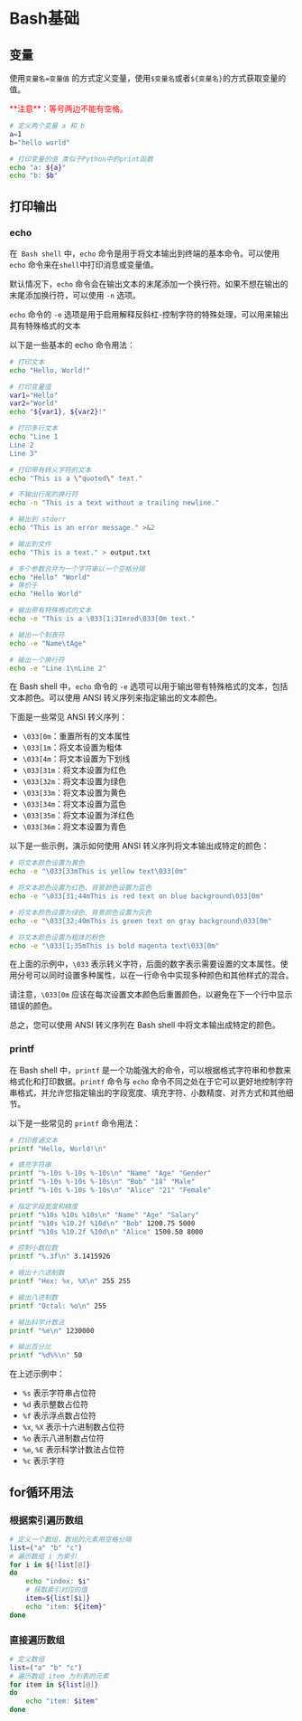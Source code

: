 # Bash基础

## 变量

使用`变量名=变量值` 的方式定义变量，使用`$变量名`或者`${变量名}`的方式获取变量的值。

<p style="color: RED"> **注意**：等号两边不能有空格。</p>

```bash
# 定义两个变量 a 和 b
a=1
b="hello world"

# 打印变量的值 类似于Python中的print函数
echo "a: ${a}"
echo "b: $b"
```

## 打印输出

### echo

在` Bash shell` 中，`echo` 命令是用于将文本输出到终端的基本命令。可以使用 `echo` 命令来在`shell`中打印消息或变量值。

默认情况下，`echo` 命令会在输出文本的末尾添加一个换行符。如果不想在输出的末尾添加换行符，可以使用 `-n` 选项。
 
`echo` 命令的 `-e` 选项是用于启用解释反斜杠-控制字符的特殊处理，可以用来输出具有特殊格式的文本

以下是一些基本的 echo 命令用法：
```bash
# 打印文本
echo "Hello, World!"

# 打印变量值
var1="Hello"
var2="World"
echo "${var1}, ${var2}!"

# 打印多行文本
echo "Line 1
Line 2
Line 3"

# 打印带有转义字符的文本
echo "This is a \"quoted\" text."

# 不输出行尾的换行符
echo -n "This is a text without a trailing newline."

# 输出到 stderr
echo "This is an error message." >&2

# 输出到文件
echo "This is a text." > output.txt

# 多个参数合并为一个字符串以一个空格分隔
echo "Hello" "World"
# 等价于
echo "Hello World"

# 输出带有特殊格式的文本
echo -e "This is a \033[1;31mred\033[0m text."

# 输出一个制表符
echo -e "Name\tAge"

# 输出一个换行符
echo -e "Line 1\nLine 2"

```

在 Bash shell 中，`echo` 命令的 `-e` 选项可以用于输出带有特殊格式的文本，包括文本颜色。可以使用 ANSI 转义序列来指定输出的文本颜色。

下面是一些常见 ANSI 转义序列：

- `\033[0m`：重置所有的文本属性
- `\033[1m`：将文本设置为粗体
- `\033[4m`：将文本设置为下划线
- `\033[31m`：将文本设置为红色
- `\033[32m`：将文本设置为绿色
- `\033[33m`：将文本设置为黄色
- `\033[34m`：将文本设置为蓝色
- `\033[35m`：将文本设置为洋红色
- `\033[36m`：将文本设置为青色

以下是一些示例，演示如何使用 ANSI 转义序列将文本输出成特定的颜色：

```bash
# 将文本颜色设置为黄色
echo -e "\033[33mThis is yellow text\033[0m"

# 将文本颜色设置为红色、背景颜色设置为蓝色
echo -e "\033[31;44mThis is red text on blue background\033[0m"

# 将文本颜色设置为绿色、背景颜色设置为灰色
echo -e "\033[32;40mThis is green text on gray background\033[0m"

# 将文本颜色设置为粗体的粉色
echo -e "\033[1;35mThis is bold magenta text\033[0m"
```

在上面的示例中，`\033` 表示转义字符，后面的数字表示需要设置的文本属性。使用分号可以同时设置多种属性，以在一行命令中实现多种颜色和其他样式的混合。

请注意，`\033[0m` 应该在每次设置文本颜色后重置颜色，以避免在下一个行中显示错误的颜色。

总之，您可以使用 ANSI 转义序列在 Bash shell 中将文本输出成特定的颜色。

### printf

在 Bash shell 中，`printf` 是一个功能强大的命令，可以根据格式字符串和参数来格式化和打印数据。`printf` 命令与 `echo` 命令不同之处在于它可以更好地控制字符串格式，并允许您指定输出的字段宽度、填充字符、小数精度、对齐方式和其他细节。

以下是一些常见的 `printf` 命令用法：

```bash
# 打印普通文本
printf "Hello, World!\n"

# 填充字符串
printf "%-10s %-10s %-10s\n" "Name" "Age" "Gender"
printf "%-10s %-10s %-10s\n" "Bob" "18" "Male"
printf "%-10s %-10s %-10s\n" "Alice" "21" "Female"

# 指定字段宽度和精度
printf "%10s %10s %10s\n" "Name" "Age" "Salary"
printf "%10s %10.2f %10d\n" "Bob" 1200.75 5000
printf "%10s %10.2f %10d\n" "Alice" 1500.50 8000

# 控制小数位数
printf "%.3f\n" 3.1415926

# 输出十六进制数
printf "Hex: %x, %X\n" 255 255

# 输出八进制数
printf "Octal: %o\n" 255

# 输出科学计数法
printf "%e\n" 1230000

# 输出百分比
printf "%d%%\n" 50
```

在上述示例中：

- `%s` 表示字符串占位符
- `%d` 表示整数占位符
- `%f` 表示浮点数占位符
- `%x`, `%X` 表示十六进制数占位符
- `%o` 表示八进制数占位符
- `%e`, `%E` 表示科学计数法占位符
- `%c` 表示字符


## for循环用法

### 根据索引遍历数组
```bash
# 定义一个数组，数组的元素用空格分隔
list=("a" "b" "c")
# 遍历数组 i 为索引
for i in ${!list[@]}
do
    echo "index: $i"
    # 获取索引对应的值
    item=${list[$i]}
    echo "item: ${item}"
done
```

### 直接遍历数组
```bash
# 定义数组
list=("a" "b" "c")
# 遍历数组 item 为列表的元素
for item in ${list[@]}
do
    echo "item: $item"
done
```

### 